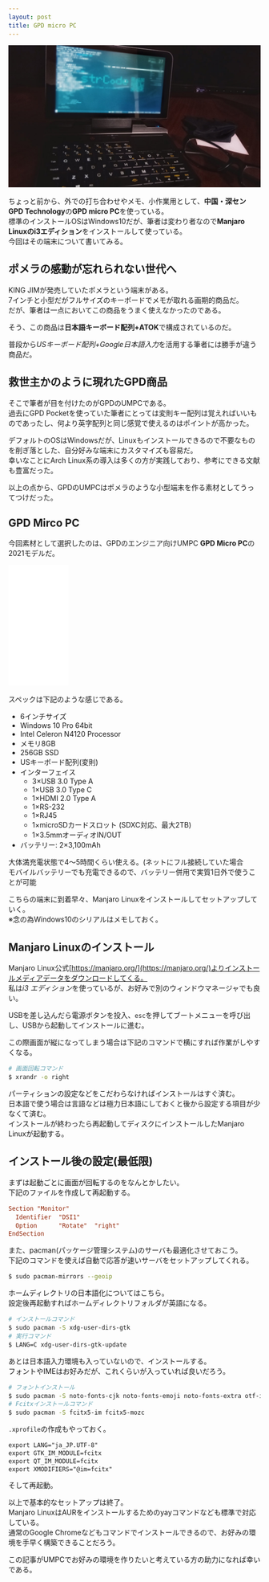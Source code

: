 ```yaml
---
layout: post
title: GPD micro PC
---
```


![](/assets/images/2021/07/27_gpd-micro-pc/image001.jpg)

ちょっと前から、外での打ち合わせやメモ、小作業用として、**中国・深センGPD Technology**の**GPD micro PC**を使っている。  
標準のインストールOSはWindows10だが、筆者は変わり者なので**Manjaro Linuxのi3エディション**をインストールして使っている。  
今回はその端末について書いてみる。  

<!--more-->

## ポメラの感動が忘れられない世代へ

KING JIMが発売していたポメラという端末がある。  
7インチと小型だがフルサイズのキーボードでメモが取れる画期的商品だ。  
だが、筆者は一点においてこの商品をうまく使えなかったのである。  

そう、この商品は**日本語キーボード配列+ATOK**で構成されているのだ。  

普段から*USキーボード配列+Google日本語入力*を活用する筆者には勝手が違う商品だ。


## 救世主かのように現れたGPD商品

そこで筆者が目を付けたのがGPDのUMPCである。  
過去にGPD Pocketを使っていた筆者にとっては変則キー配列は覚えればいいものであったし、何より英字配列と同じ感覚で使えるのはポイントが高かった。  

デフォルトのOSはWindowsだが、Linuxもインストールできるので不要なものを削ぎ落とした、自分好みな端末にカスタマイズも容易だ。  
幸いなことにArch Linux系の導入は多くの方が実践しており、参考にできる文献も豊富だった。  

以上の点から、GPDのUMPCはポメラのような小型端末を作る素材としてうってつけだった。  


## GPD Mirco PC

今回素材として選択したのは、GPDのエンジニア向けUMPC **GPD Micro PC**の2021モデルだ。  

<iframe style="width:120px;height:240px;" marginwidth="0" marginheight="0" scrolling="no" frameborder="0" src="//rcm-fe.amazon-adsystem.com/e/cm?lt1=_blank&bc1=000000&IS2=1&bg1=FFFFFF&fc1=000000&lc1=0000FF&t=syabu9190c-22&language=ja_JP&o=9&p=8&l=as4&m=amazon&f=ifr&ref=as_ss_li_til&asins=B08YN3W2R9&linkId=2470356871fac3e55787b25050ae802a"></iframe>

スペックは下記のような感じである。  

- 6インチサイズ
- Windows 10 Pro 64bit
- Intel Celeron N4120 Processor
- メモリ8GB
- 256GB SSD
- USキーボード配列(変則)
- インターフェイス
  - 3×USB 3.0 Type A
  - 1×USB 3.0 Type C
  - 1×HDMI 2.0 Type A
  - 1×RS-232
  - 1×RJ45
  - 1×microSDカードスロット (SDXC対応、最大2TB)
  - 1×3.5mmオーディオIN/OUT
- バッテリー: 2×3,100mAh

大体満充電状態で4～5時間くらい使える。(ネットにフル接続していた場合  
モバイルバッテリーでも充電できるので、バッテリー併用で実質1日外で使うことが可能  

こちらの端末に到着早々、Manjaro Linuxをインストールしてセットアップしていく。  
※念の為Windows10のシリアルはメモしておく。  


## Manjaro Linuxのインストール

Manjaro Linux公式[https://manjaro.org/](https://manjaro.org/)よりインストールメディアデータをダウンロードしてくる。  
私は*i3 エディション*を使っているが、お好みで別のウィンドウマネージャでも良い。  

USBを差し込んだら電源ボタンを投入、`esc`を押してブートメニューを呼び出し、USBから起動してインストールに進む。  

この際画面が縦になってしまう場合は下記のコマンドで横にすれば作業がしやすくなる。

```bash
# 画面回転コマンド
$ xrandr -o right
```

パーティションの設定などをこだわらなければインストールはすぐ済む。  
日本語で使う場合は言語などは極力日本語にしておくと後から設定する項目が少なくて済む。  
インストールが終わったら再起動してディスクにインストールしたManjaro Linuxが起動する。  


## インストール後の設定(最低限)

まずは起動ごとに画面が回転するのをなんとかしたい。  
下記のファイルを作成して再起動する。  

```/etc/X11/xorg.conf.d/20-display.conf
Section "Monitor"
  Identifier  "DSI1"
  Option      "Rotate"  "right"
EndSection
```


また、pacman(パッケージ管理システム)のサーバも最適化させておこう。  
下記のコマンドを使えば自動で応答が速いサーバをセットアップしてくれる。  

```bash
$ sudo pacman-mirrors --geoip
```


ホームディレクトリの日本語化についてはこちら。  
設定後再起動すればホームディレクトリフォルダが英語になる。  

```bash
# インストールコマンド
$ sudo pacman -S xdg-user-dirs-gtk
# 実行コマンド
$ LANG=C xdg-user-dirs-gtk-update
```


あとは日本語入力環境も入っていないので、インストールする。  
フォントやIMEはお好みだが、これくらいが入っていれば良いだろう。  

```bash
# フォントインストール
$ sudo pacman -S noto-fonts-cjk noto-fonts-emoji noto-fonts-extra otf-ipafont otf-ipaexfont otf-ipamjfont
# Fcitxインストールコマンド
$ sudo pacman -S fcitx5-im fcitx5-mozc
```

`.xprofile`の作成もやっておく。  

```:~/.xprofile
export LANG="ja_JP.UTF-8"
export GTK_IM_MODULE=fcitx
export QT_IM_MODULE=fcitx
export XMODIFIERS="@im=fcitx"
```

そして再起動。  


以上で基本的なセットアップは終了。  
Manjaro LinuxはAURをインストールするためのyayコマンドなども標準で対応している。  
通常のGoogle Chromeなどもコマンドでインストールできるので、お好みの環境を手早く構築できることだろう。  

この記事がUMPCでお好みの環境を作りたいと考えている方の助力になれば幸いである。  

